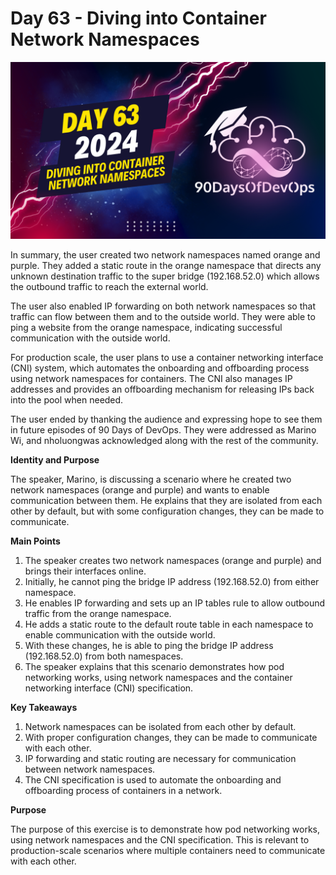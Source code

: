 # Day 63 - Diving into Container Network Namespaces
[![Watch the video](thumbnails/day63.png)](https://www.youtube.com/watch?v=Z22YVIwwpf4)

 In summary, the user created two network namespaces named orange and purple. They added a static route in the orange namespace that directs any unknown destination traffic to the super bridge (192.168.52.0) which allows the outbound traffic to reach the external world.

The user also enabled IP forwarding on both network namespaces so that traffic can flow between them and to the outside world. They were able to ping a website from the orange namespace, indicating successful communication with the outside world.

For production scale, the user plans to use a container networking interface (CNI) system, which automates the onboarding and offboarding process using network namespaces for containers. The CNI also manages IP addresses and provides an offboarding mechanism for releasing IPs back into the pool when needed.

The user ended by thanking the audience and expressing hope to see them in future episodes of 90 Days of DevOps. They were addressed as Marino Wi, and nholuongwas acknowledged along with the rest of the community.

**Identity and Purpose**

The speaker, Marino, is discussing a scenario where he created two network namespaces (orange and purple) and wants to enable communication between them. He explains that they are isolated from each other by default, but with some configuration changes, they can be made to communicate.

**Main Points**

1. The speaker creates two network namespaces (orange and purple) and brings their interfaces online.
2. Initially, he cannot ping the bridge IP address (192.168.52.0) from either namespace.
3. He enables IP forwarding and sets up an IP tables rule to allow outbound traffic from the orange namespace.
4. He adds a static route to the default route table in each namespace to enable communication with the outside world.
5. With these changes, he is able to ping the bridge IP address (192.168.52.0) from both namespaces.
6. The speaker explains that this scenario demonstrates how pod networking works, using network namespaces and the container networking interface (CNI) specification.

**Key Takeaways**

1. Network namespaces can be isolated from each other by default.
2. With proper configuration changes, they can be made to communicate with each other.
3. IP forwarding and static routing are necessary for communication between network namespaces.
4. The CNI specification is used to automate the onboarding and offboarding process of containers in a network.

**Purpose**

The purpose of this exercise is to demonstrate how pod networking works, using network namespaces and the CNI specification. This is relevant to production-scale scenarios where multiple containers need to communicate with each other.
